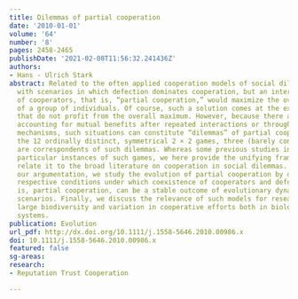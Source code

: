 ```yaml
---
title: Dilemmas of partial cooperation
date: '2010-01-01'
volume: '64'
number: '8'
pages: 2458-2465
publishDate: '2021-02-08T11:56:32.241436Z'
authors:
- Hans - Ulrich Stark
abstract: Related to the often applied cooperation models of social dilemmas, we deal
  with scenarios in which defection dominates cooperation, but an intermediate fraction
  of cooperators, that is, “partial cooperation,” would maximize the overall performance
  of a group of individuals. Of course, such a solution comes at the expense of cooperators
  that do not profit from the overall maximum. However, because there are mechanisms
  accounting for mutual benefits after repeated interactions or through evolutionary
  mechanisms, such situations can constitute “dilemmas” of partial cooperation. Among
  the 12 ordinally distinct, symmetrical 2 × 2 games, three (barely considered) variants
  are correspondents of such dilemmas. Whereas some previous studies investigated
  particular instances of such games, we here provide the unifying framework and concisely
  relate it to the broad literature on cooperation in social dilemmas. Complementing
  our argumentation, we study the evolution of partial cooperation by deriving the
  respective conditions under which coexistence of cooperators and defectors, that
  is, partial cooperation, can be a stable outcome of evolutionary dynamics in these
  scenarios. Finally, we discuss the relevance of such models for research on the
  large biodiversity and variation in cooperative efforts both in biological and social
  systems.
publication: Evolution
url_pdf: http://dx.doi.org/10.1111/j.1558-5646.2010.00986.x
doi: 10.1111/j.1558-5646.2010.00986.x
featured: false
sg-areas:
research: 
- Reputation Trust Cooperation

---
```

